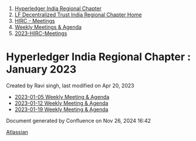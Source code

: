 1. [Hyperledger India Regional Chapter](index.html)
2. [LF Decentralized Trust India Regional Chapter Home](LF-Decentralized-Trust-India-Regional-Chapter-Home_19169282.html)
3. [HIRC - Meetings](HIRC---Meetings_19169350.html)
4. [Weekly Meetings &amp; Agenda](19169352.html)
5. [2023-HIRC-Meetings](2023-HIRC-Meetings_19170487.html)

# Hyperledger India Regional Chapter : January 2023

Created by Ravi singh, last modified on Apr 20, 2023

- [2023-01-05 Weekly Meeting &amp; Agenda](19170489.html)
- [2023-01-12 Weekly Meeting &amp; Agenda](19170493.html)
- [2023-01-19 Weekly Meeting &amp; Agenda](19170496.html)

Document generated by Confluence on Nov 26, 2024 16:42

[Atlassian](http://www.atlassian.com/)
